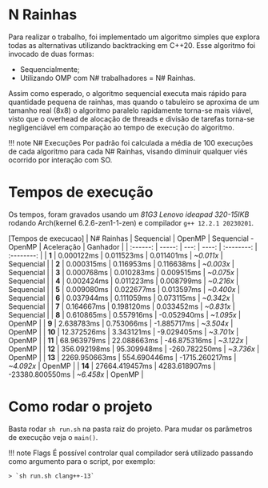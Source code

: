 
[//]: # (Renderizado com https://github.com/qjebbs/vscode-markdown-extended)

# N Rainhas

Para realizar o trabalho, foi implementado um algoritmo simples que explora todas as alternativas
utilizando backtracking em C++20. Esse algoritmo foi invocado de duas formas:

- Sequencialmente;
- Utilizando OMP com N# trabalhadores = N# Rainhas.

Assim como esperado, o algoritmo sequencial executa mais rápido para quantidade pequena de rainhas, mas quando
o tabuleiro se aproxima de um tamanho real (8x8) o algoritmo paralelo rapidamente torna-se mais viável,
visto que o overhead de alocação de threads e divisão de tarefas torna-se negligenciável em comparação
ao tempo de execução do algoritmo.

!!! note N# Execuções
    Por padrão foi calculada a média de 100 execuções de cada algoritmo para cada N# Rainhas,
    visando diminuir qualquer viés ocorrido por interação com SO.

# Tempos de execução

Os tempos, foram gravados usando um *81G3 Lenovo ideapad 320-15IKB* rodando Arch(kernel 6.2.6-zen1-1-zen) e compilador `g++ 12.2.1 20230201`.

[Tempos de execucao]
| N# Rainhas  |   Sequencial   |     OpenMP    | Sequencial - OpenMP | Aceleração | Ganhador   |
|  :------:   |         -----: |          ---: |               ----: | :--------: | :--------: |
|    **1**    |     0.000122ms |    0.011523ms |          0.011401ms | *~0.011x*  | Sequencial |
|    **2**    |     0.000315ms |    0.116953ms |          0.116638ms | *~0.003x*  | Sequencial |
|    **3**    |     0.000768ms |    0.010283ms |          0.009515ms | *~0.075x*  | Sequencial |
|    **4**    |     0.002424ms |    0.011223ms |          0.008799ms | *~0.216x*  | Sequencial |
|    **5**    |     0.009080ms |    0.022677ms |          0.013597ms | *~0.400x*  | Sequencial |
|    **6**    |     0.037944ms |    0.111059ms |          0.073115ms | *~0.342x*  | Sequencial |
|    **7**    |     0.164667ms |    0.198120ms |          0.033452ms | *~0.831x*  | Sequencial |
|    **8**    |     0.610865ms |    0.557916ms |         -0.052940ms | *~1.095x*  | OpenMP     |
|    **9**    |     2.638783ms |    0.753066ms |         -1.885717ms | *~3.504x*  | OpenMP     |
|    **10**   |    12.372526ms |    3.343121ms |         -9.029405ms | *~3.701x*  | OpenMP     |
|    **11**   |    68.963979ms |   22.088663ms |        -46.875316ms | *~3.122x*  | OpenMP     |
|    **12**   |   356.092198ms |   95.309948ms |       -260.782250ms | *~3.736x*  | OpenMP     |
|    **13**   |  2269.950663ms |  554.690446ms |      -1715.260217ms | *~4.092x*  | OpenMP     |
|    **14**   | 27664.419457ms | 4283.618907ms |     -23380.800550ms | *~6.458x*  | OpenMP     |

# Como rodar o projeto

Basta rodar `sh run.sh` na pasta raiz do projeto. Para mudar os parâmetros de execução veja o `main()`.

!!! note Flags
    É possível controlar qual compilador será utilizado passando como argumento para o script, por exemplo:

    > `sh run.sh clang++-13`
